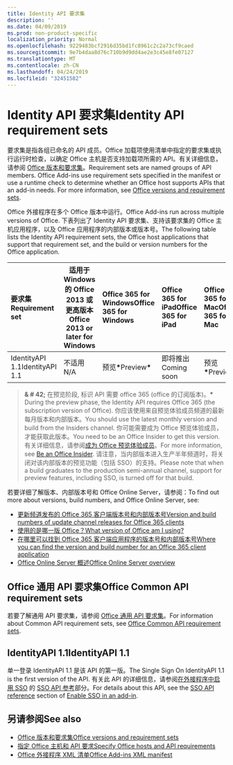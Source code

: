 ```yaml
---
title: Identity API 要求集
description: ''
ms.date: 04/09/2019
ms.prod: non-product-specific
localization_priority: Normal
ms.openlocfilehash: 9229483bcf2916d35bd1fc8961c2c2a73cf9caed
ms.sourcegitcommit: 9e7b4daa8d76c710b9d9dd4ae2e3c45e8fe07127
ms.translationtype: MT
ms.contentlocale: zh-CN
ms.lasthandoff: 04/24/2019
ms.locfileid: "32451582"
---
```

# <a name="identity-api-requirement-sets"></a><span data-ttu-id="90c69-102">Identity API 要求集</span><span class="sxs-lookup"><span data-stu-id="90c69-102">Identity API requirement sets</span></span>

<span data-ttu-id="90c69-p101">要求集是指各组已命名的 API 成员。Office 加载项使用清单中指定的要求集或执行运行时检查，以确定 Office 主机是否支持加载项所需的 API。有关详细信息，请参阅 [Office 版本和要求集](/office/dev/add-ins/develop/office-versions-and-requirement-sets)。</span><span class="sxs-lookup"><span data-stu-id="90c69-p101">Requirement sets are named groups of API members. Office Add-ins use requirement sets specified in the manifest or use a runtime check to determine whether an Office host supports APIs that an add-in needs. For more information, see [Office versions and requirement sets](/office/dev/add-ins/develop/office-versions-and-requirement-sets).</span></span>

<span data-ttu-id="90c69-106">Office 外接程序在多个 Office 版本中运行。</span><span class="sxs-lookup"><span data-stu-id="90c69-106">Office Add-ins run across multiple versions of Office.</span></span> <span data-ttu-id="90c69-107">下表列出了 Identity API 要求集、支持该要求集的 Office 主机应用程序，以及 Office 应用程序的内部版本或版本号。</span><span class="sxs-lookup"><span data-stu-id="90c69-107">The following table lists the Identity API requirement sets, the Office host applications that support that requirement set, and the build or version numbers for the Office application.</span></span>

|  <span data-ttu-id="90c69-108">要求集</span><span class="sxs-lookup"><span data-stu-id="90c69-108">Requirement set</span></span>  | <span data-ttu-id="90c69-109">适用于 Windows 的 Office 2013 或更高版本</span><span class="sxs-lookup"><span data-stu-id="90c69-109">Office 2013 or later for Windows</span></span> | <span data-ttu-id="90c69-110">Office 365 for Windows</span><span class="sxs-lookup"><span data-stu-id="90c69-110">Office 365 for Windows</span></span>   |  <span data-ttu-id="90c69-111">Office 365 for iPad</span><span class="sxs-lookup"><span data-stu-id="90c69-111">Office 365 for iPad</span></span>  |  <span data-ttu-id="90c69-112">Office 365 for Mac</span><span class="sxs-lookup"><span data-stu-id="90c69-112">Office 365 for Mac</span></span>  | <span data-ttu-id="90c69-113">Office Online</span><span class="sxs-lookup"><span data-stu-id="90c69-113">Office Online</span></span>  | <span data-ttu-id="90c69-114">SharePoint Online</span><span class="sxs-lookup"><span data-stu-id="90c69-114">SharePoint Online</span></span> | <span data-ttu-id="90c69-115">OneDrive.com</span><span class="sxs-lookup"><span data-stu-id="90c69-115">OneDrive.com</span></span> |<span data-ttu-id="90c69-116">Outlook.com & Exchange Online</span><span class="sxs-lookup"><span data-stu-id="90c69-116">Outlook.com & Exchange Online</span></span>|
|:-----|-----|:-----|:-----|:-----|:-----|:-----|:-----|:-----|
| <span data-ttu-id="90c69-117">IdentityAPI 1.1</span><span class="sxs-lookup"><span data-stu-id="90c69-117">IdentityAPI 1.1</span></span>  | <span data-ttu-id="90c69-118">不适用</span><span class="sxs-lookup"><span data-stu-id="90c69-118">N/A</span></span> | <span data-ttu-id="90c69-119">预览<b>\*</b></span><span class="sxs-lookup"><span data-stu-id="90c69-119">Preview<b>\*</b></span></span> | <span data-ttu-id="90c69-120">即将推出</span><span class="sxs-lookup"><span data-stu-id="90c69-120">Coming soon</span></span> | <span data-ttu-id="90c69-121">预览<b>\*</b></span><span class="sxs-lookup"><span data-stu-id="90c69-121">Preview<b>\*</b></span></span> | <span data-ttu-id="90c69-122">预览<b>\*</b></span><span class="sxs-lookup"><span data-stu-id="90c69-122">Preview<b>\*</b></span></span> | <span data-ttu-id="90c69-123">预览<b>\*</b></span><span class="sxs-lookup"><span data-stu-id="90c69-123">Preview<b>\*</b></span></span>| <span data-ttu-id="90c69-124">即将推出</span><span class="sxs-lookup"><span data-stu-id="90c69-124">Coming soon</span></span> | <span data-ttu-id="90c69-125">即将推出</span><span class="sxs-lookup"><span data-stu-id="90c69-125">Coming soon</span></span> |

> <span data-ttu-id="90c69-126">**& # 42;** 在预览阶段, 标识 API 需要 office 365 (office 的订阅版本)。</span><span class="sxs-lookup"><span data-stu-id="90c69-126">**&#42;** During the preview phase, the Identity API requires Office 365 (the subscription version of Office).</span></span> <span data-ttu-id="90c69-127">你应该使用来自预览体验成员频道的最新每月版本和内部版本。</span><span class="sxs-lookup"><span data-stu-id="90c69-127">You should use the latest monthly version and build from the Insiders channel.</span></span> <span data-ttu-id="90c69-128">你可能需要成为 Office 预览体验成员，才能获取此版本。</span><span class="sxs-lookup"><span data-stu-id="90c69-128">You need to be an Office Insider to get this version.</span></span> <span data-ttu-id="90c69-129">有关详细信息，请参阅[成为 Office 预览体验成员](https://products.office.com/office-insider?tab=tab-1)。</span><span class="sxs-lookup"><span data-stu-id="90c69-129">For more information, see [Be an Office Insider](https://products.office.com/office-insider?tab=tab-1).</span></span> <span data-ttu-id="90c69-130">请注意，当内部版本进入生产半年频道时，将关闭对该内部版本的预览功能（包括 SSO）的支持。</span><span class="sxs-lookup"><span data-stu-id="90c69-130">Please note that when a build graduates to the production semi-annual channel, support for preview features, including SSO, is turned off for that build.</span></span>

<span data-ttu-id="90c69-131">若要详细了解版本、内部版本号和 Office Online Server，请参阅：</span><span class="sxs-lookup"><span data-stu-id="90c69-131">To find out more about versions, build numbers, and Office Online Server, see:</span></span>

- [<span data-ttu-id="90c69-132">更新频道发布的 Office 365 客户端版本号和内部版本号</span><span class="sxs-lookup"><span data-stu-id="90c69-132">Version and build numbers of update channel releases for Office 365 clients</span></span>](https://support.office.com/article/version-and-build-numbers-of-update-channel-releases-ae942449-1fca-4484-898b-a933ea23def7)
- [<span data-ttu-id="90c69-133">使用的是哪一版 Office？</span><span class="sxs-lookup"><span data-stu-id="90c69-133">What version of Office am I using?</span></span>](https://support.office.com/article/What-version-of-Office-am-I-using-932788b8-a3ce-44bf-bb09-e334518b8b19)
- [<span data-ttu-id="90c69-134">在哪里可以找到 Office 365 客户端应用程序的版本号和内部版本号</span><span class="sxs-lookup"><span data-stu-id="90c69-134">Where you can find the version and build number for an Office 365 client application</span></span>](https://support.office.com/article/version-and-build-numbers-of-update-channel-releases-ae942449-1fca-4484-898b-a933ea23def7)
- [<span data-ttu-id="90c69-135">Office Online Server 概述</span><span class="sxs-lookup"><span data-stu-id="90c69-135">Office Online Server overview</span></span>](/officeonlineserver/office-online-server-overview)

## <a name="office-common-api-requirement-sets"></a><span data-ttu-id="90c69-136">Office 通用 API 要求集</span><span class="sxs-lookup"><span data-stu-id="90c69-136">Office Common API requirement sets</span></span>

<span data-ttu-id="90c69-137">若要了解通用 API 要求集，请参阅 [Office 通用 API 要求集](office-add-in-requirement-sets.md)。</span><span class="sxs-lookup"><span data-stu-id="90c69-137">For information about Common API requirement sets, see [Office Common API requirement sets](office-add-in-requirement-sets.md).</span></span>

## <a name="identityapi-11"></a><span data-ttu-id="90c69-138">IdentityAPI 1.1</span><span class="sxs-lookup"><span data-stu-id="90c69-138">IdentityAPI 1.1</span></span>

<span data-ttu-id="90c69-139">单一登录 IdentityAPI 1.1 是该 API 的第一版。</span><span class="sxs-lookup"><span data-stu-id="90c69-139">The Single Sign On IdentityAPI 1.1 is the first version of the API.</span></span> <span data-ttu-id="90c69-140">有关此 API 的详细信息，请参阅[在外接程序中启用 SSO](/office/dev/add-ins/develop/sso-in-office-add-ins) 的 [SSO API 参考](/office/dev/add-ins/develop/sso-in-office-add-ins#sso-api-reference)部分。</span><span class="sxs-lookup"><span data-stu-id="90c69-140">For details about this API, see the [SSO API reference](/office/dev/add-ins/develop/sso-in-office-add-ins#sso-api-reference) section of [Enable SSO in an add-in](/office/dev/add-ins/develop/sso-in-office-add-ins).</span></span>

## <a name="see-also"></a><span data-ttu-id="90c69-141">另请参阅</span><span class="sxs-lookup"><span data-stu-id="90c69-141">See also</span></span>

- [<span data-ttu-id="90c69-142">Office 版本和要求集</span><span class="sxs-lookup"><span data-stu-id="90c69-142">Office versions and requirement sets</span></span>](/office/dev/add-ins/develop/office-versions-and-requirement-sets)
- [<span data-ttu-id="90c69-143">指定 Office 主机和 API 要求</span><span class="sxs-lookup"><span data-stu-id="90c69-143">Specify Office hosts and API requirements</span></span>](/office/dev/add-ins/develop/specify-office-hosts-and-api-requirements)
- [<span data-ttu-id="90c69-144">Office 外接程序 XML 清单</span><span class="sxs-lookup"><span data-stu-id="90c69-144">Office Add-ins XML manifest</span></span>](/office/dev/add-ins/develop/add-in-manifests)
